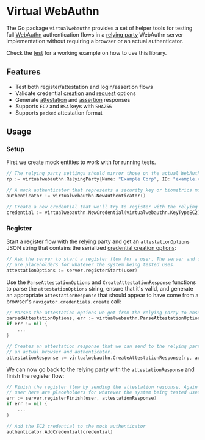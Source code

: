 
# Virtual WebAuthn

The Go package `virtualwebauthn` provides a set of helper tools for testing full [WebAuthn](https://fidoalliance.org/fido2-2/fido2-web-authentication-webauthn) authentication flows in a [relying party](https://www.w3.org/TR/webauthn-2/#webauthn-relying-party) WebAuthn server implementation without requiring a browser or an actual authenticator.

Check the [test](test/webauthn_test.go) for a working example on how to use this library.

## Features

- Test both register/attestation and login/assertion flows
- Validate credential [creation](https://www.w3.org/TR/webauthn-2/#sctn-credentialcreationoptions-extension) and [request](https://www.w3.org/TR/webauthn-2/#sctn-credentialrequestoptions-extension) options
- Generate [attestation](https://www.w3.org/TR/webauthn-2/#authenticatorattestationresponse) and [assertion](https://www.w3.org/TR/webauthn-2/#authenticatorassertionresponse) responses
- Supports `EC2` and `RSA` keys with `SHA256`
- Supports `packed` attestation format

## Usage

### Setup

First we create mock entities to work with for running tests.

```go
// The relying party settings should mirror those on the actual WebAuthn server
rp := virtualwebauthn.RelyingParty{Name: "Example Corp", ID: "example.com", Origin: "https://example.com"}

// A mock authenticator that represents a security key or biometrics module
authenticator := virtualwebauthn.NewAuthenticator()

// Create a new credential that we'll try to register with the relying party
credential := virtualwebauthn.NewCredential(virtualwebauthn.KeyTypeEC2)
```

### Register

Start a register flow with the relying party and get an `attestationOptions` JSON string that contains the serialized [credential creation options](https://www.w3.org/TR/webauthn-2/#sctn-credentialcreationoptions-extension):

```go
// Ask the server to start a register flow for a user. The server and user here
// are placeholders for whatever the system being tested uses.
attestationOptions := server.registerStart(user)
```

Use the `ParseAttestationOptions` and `CreateAttestationResponse` functions to parse the `attestationOptions` string, ensure that it's valid, and generate an appropriate `attestationResponse` that should appear to have come from a browser's `navigator.credentials.create` call:

```go
// Parses the attestation options we got from the relying party to ensure they're valid
parsedAttestationOptions, err := virtualwebauthn.ParseAttestationOptions(attestationOptions)
if err != nil {
    ...
}

// Creates an attestation response that we can send to the relying party as if it came from
// an actual browser and authenticator.
attestationResponse := virtualwebauthn.CreateAttestationResponse(rp, authenticator, credential, *parsedAttestationOptions)
```

We can now go back to the relying party with the `attestationResponse` and finish the register flow:

```go
// Finish the register flow by sending the attestation response. Again the server and
// user here are placeholders for whatever the system being tested uses.
err := server.registerFinish(user, attestationResponse)
if err != nil {
    ...
}

// Add the EC2 credential to the mock authenticator
authenticator.AddCredential(credential)
```
